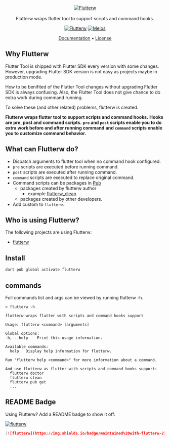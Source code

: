 <p align="center">
  <a href="https://github.com/hyiso/flutterw">
  <img src="https://raw.githubusercontent.com/hyiso/flutterw/main/docs/./assets/flutterw-logo.png" alt="Flutterw" /> <br /><br />
  </a>
  <span>Flutterw wraps flutter tool to support scripts and command hooks.</span>
</p>

<p align="center">
  <a href="https://github.com/hyiso/flutterw"><img src="https://img.shields.io/badge/maintained%20with-flutterw-27b6f6.svg" alt="Flutterw" /></a>
  <a href="https://github.com/invertase/melos"><img src="https://img.shields.io/badge/maintained%20with-melos-f700ff.svg" alt="Melos" /></a>
</p>


<p align="center">
  <a href="https://hyiso.github.io/flutterw">Documentation</a> &bull;
  <a href="https://github.com/hyiso/flutterw/blob/main/LICENSE">License</a>
</p>

## Why Flutterw

Flutter Tool is shipped with Flutter SDK every version with some changes. However, upgrading Flutter SDK version is not easy as projects maybe in production mode.

How to be benifited of the Flutter Tool changes without upgrading Flutter SDK is always confusing.
Also, the Flutter Tool does not give chance to do extra work during command running.

To solve these (and other related) problems, flutterw is created.

**Flutterw wraps flutter tool to support scripts and command hooks.**
**Hooks are pre, post and command scripts.**
**`pre` and `post` scripts enable you to do extra work before and after running command**
**and `command` scripts enable you to customize command behavior.**

## What can Flutterw do?

- Dispatch arguments to flutter tool when no command hook configured.
- `pre` scripts are executed before running command.
- `post` scripts are executed after running command.
- `command` scripts are executed to replace original command.
- Command scripts can be packages in [Pub](https://pub.dev/packages?q=flutterw)
  - packages created by flutterw author
    - example [flutterw_clean](https://pub.dev/packages/flutterw_clean)
  - packages created by other developers.
- Add custom to `flutterw`.

## Who is using Flutterw?

The following projects are using Flutterw:

- [flutterw](https://github.com/hyiso/flutterw)

## Install

```bash
dart pub global activate flutterw
```

## commands
Full commands list and args can be viewed by running flutterw -h.
```
> flutterw -h

flutterw wraps flutter with scripts and command hooks support

Usage: flutterw <command> [arguments]

Global options:
-h, --help    Print this usage information.

Available commands:
  help   Display help information for flutterw.

Run "flutterw help <command>" for more information about a command.

And use flutterw as flutter with scripts and command hooks support:
  flutterw doctor
  flutterw clean
  flutterw pub get
  ...
```

## README Badge

Using Flutterw? Add a README badge to show it off:

[![flutterw](https://img.shields.io/badge/maintained%20with-flutterw-27b6f6.svg?style=flat-square)](https://github.com/hyiso/flutterw)

```markdown
[![flutterw](https://img.shields.io/badge/maintained%20with-flutterw-27b6f6.svg?style=flat-square)](https://github.com/hyiso/flutterw)
```
